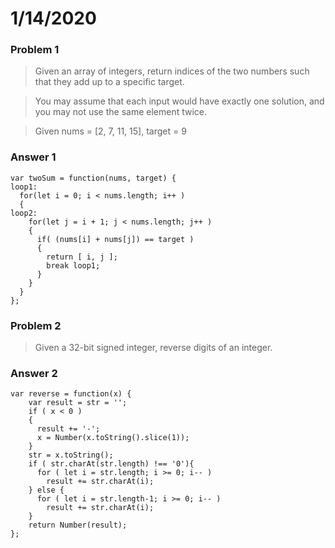 # 1/14/2020

### Problem 1
  > Given an array of integers, return indices of the two numbers such that they add up to a specific target.

  > You may assume that each input would have exactly one solution, and you may not use the same element twice.
  
  > Given nums = [2, 7, 11, 15], target = 9
  
### Answer 1

    var twoSum = function(nums, target) {
    loop1:
      for(let i = 0; i < nums.length; i++ )
      {
    loop2:
        for(let j = i + 1; j < nums.length; j++ )
        {
          if( (nums[i] + nums[j]) == target )
          {
            return [ i, j ];
            break loop1;
          }
        }
      }
    };

### Problem 2

  > Given a 32-bit signed integer, reverse digits of an integer.

### Answer 2

    var reverse = function(x) {
        var result = str = '';
        if ( x < 0 )
        {
          result += '-';
          x = Number(x.toString().slice(1));
        }
        str = x.toString();
        if ( str.charAt(str.length) !== '0'){
          for ( let i = str.length; i >= 0; i-- )
            result += str.charAt(i);
        } else {
          for ( let i = str.length-1; i >= 0; i-- )
            result += str.charAt(i);
        }
        return Number(result); 
    };

